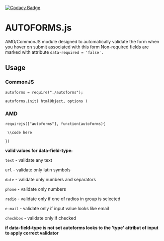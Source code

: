 [![Codacy Badge](https://api.codacy.com/project/badge/Grade/41f28855264745c795750dcef48617a4)](https://www.codacy.com/app/dmit8815/autoforms?utm_source=github.com&amp;utm_medium=referral&amp;utm_content=drwatsno/autoforms&amp;utm_campaign=Badge_Grade)
# AUTOFORMS.js

AMD/CommonJS module designed to automatically validate the form when you hover on submit associated with this form
Non-required fields are marked with attribute `data-required = 'false'.`

## Usage

### CommonJS
  
`autoforms = require("./autoforms");`

`autoforms.init( htmlObject, options )`


### AMD

`requirejs(["autoforms"], function(autoforms){`

` \\code here`

`})`
 
**valid values for data-field-type:**
  
`text` - validate any text

`url` - validate only latin symbols

`date` - validate only numbers and separators

`phone` - validate only numbers

`radio` - validate only if one of radios in group is selected

`e-mail` - validate only if input value looks like email

`checkbox` - validate only if checked
 
**if data-field-type is not set autoforms looks to the 'type' attribut of input to apply correct validator** 
